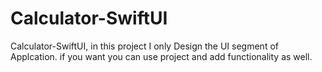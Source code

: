 # Calculator-SwiftUI

Calculator-SwiftUI, in this project I only Design the UI segment of Applcation. 
if you want you can use project and add functionality as well. 
